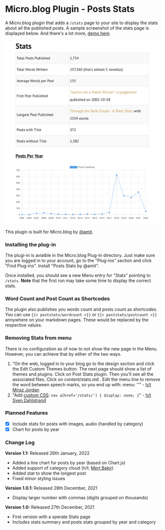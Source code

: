 # Micro.blog Plugin - Posts Stats
A Micro.blog plugin that adds a `/stats` page to your site to display the stats about all the published posts. A sample screenshot of the stats page is displayed below. And there's a lot more, [demo here](https://www.amitgawande.com/stats/).

![Plugin Posts Stats Screenshot](https://raw.githubusercontent.com/am1t/plugin-post-stats/main/static/images/poststats.png?raw=true)

This plugin is built for Micro.blog by [@amit](https://micro.blog/amit).

### Installing the plug-in

The plugi-in is avialble in the Micro.blog Plug-in directory. Just make sure you are logged in to your account, go to the "Plug-ins" section and click "Find Plug-ins". Install "Posts Stats by @amit".

Once installed, you should see a new Menu entry for "Stats" pointing to `/stats`. **Note** that the first run may take some time to display the correct stats.

### Word Count and Post Count as Shortcodes

The plugin also publishes you words count and posts count as shortcodes. You can use `{{< poststats/wordcount >}}` or `{{< poststats/postcount >}}` annywhere on your markdown pages. These would be replaced by the respective values.

### Removing Stats from menu

There is no configuration as of now to not show the new page in the Menu. However, you can achieve that by either of the two ways.

1. "On the web, logged in to your blog go to the design section and click the Edit Custom Themes button. The next page should show a list of themes and plugins. Click on Post Stats plugin. Then you'll see all the associated files. Click on content/stats.md . Edit the menu line to remove the word between speech marks, so you end up with: menu: ''" - [h/t Miraz Jordan](https://micro.blog/Miraz/12310468)
2. "Add [custom CSS](https://help.micro.blog/t/custom-css/54): `nav a[href='/stats/'] { display: none; }`" - [h/t Sven Dahlstrand](https://micro.blog/sod/12310306) 

### Planned Features

* [x] Include stats for posts with images, audio (handled by category)
* [x] Chart for posts by year

### Change Log

**Version 1.1:** Released 26th January, 2022
- Added a line chart for posts by year (based on Chart.js)
- Added support of category cloud (h/t: [Mert Bekir](https://mertbakir.gitlab.io/about/))
- Added stat to show the longest post
- Fixed minor styling issues 

**Version 1.0.1:** Released 28th December, 2021
- Display larger number with commas (digits grouped on thousands)

**Version 1.0:** Released 27th December, 2021
- First version with a sperate Stats page
- Includes stats summary and posts stats grouped by year and category

